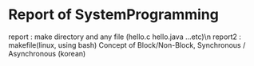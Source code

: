 # Report of SystemProgramming

report  : make directory and any file (hello.c hello.java ...etc)\n
report2 : makefile(linux, using bash)
           Concept of Block/Non-Block, Synchronous / Asynchronous (korean)
